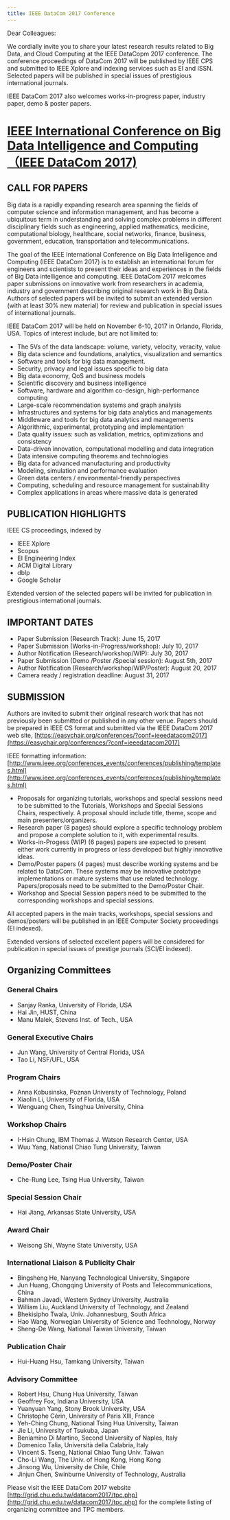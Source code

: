 ```yaml
---
title: IEEE DataCom 2017 Conference
---
```


Dear Colleagues:

We cordially invite you to share your latest research results related to Big Data, and Cloud Computing at the IEEE DataCopm 2017 conference. The conference proceedings of DataCom 2017 will be published by IEEE CPS and submitted to IEEE Xplore and indexing services such as EI and ISSN. Selected papers will be published in special issues of prestigious international journals.

IEEE DataCom 2017 also welcomes works-in-progress paper, industry paper, demo & poster papers.

# [IEEE International Conference on Big Data Intelligence and Computing（IEEE DataCom 2017)](http://grid.chu.edu.tw/datacom2017)

## CALL FOR PAPERS

Big data is a rapidly expanding research area spanning the fields of computer science and information management, and has become a ubiquitous term in understanding and solving complex problems in different disciplinary fields such as engineering, applied mathematics, medicine, computational biology, healthcare, social networks, finance, business, government, education, transportation and telecommunications.

The goal of the IEEE International Conference on Big Data Intelligence and Computing (IEEE DataCom 2017) is to establish an international forum for engineers and scientists to present their ideas and experiences in the fields of Big Data intelligence and computing. IEEE DataCom 2017 welcomes paper submissions on innovative work from researchers in academia, industry and government describing original research work in Big Data. Authors of selected papers will be invited to submit an extended version (with at least 30% new material) for review and publication in special issues of international journals.

IEEE DataCom 2017 will be held on November 6-10, 2017 in Orlando, Florida, USA. Topics of interest include, but are not limited to:

- The 5Vs of the data landscape: volume, variety, velocity, veracity, value
- Big data science and foundations, analytics, visualization and semantics
- Software and tools for big data management.
- Security, privacy and legal issues specific to big data
- Big data economy, QoS and business models
- Scientific discovery and business intelligence
- Software, hardware and algorithm co-design, high-performance computing
- Large-scale recommendation systems and graph analysis
- Infrastructures and systems for big data analytics and managements
- Middleware and tools for big data analytics and managements
- Algorithmic, experimental, prototyping and implementation
- Data quality issues: such as validation, metrics, optimizations and consistency
- Data-driven innovation, computational modelling and data integration
- Data intensive computing theorems and technologies
- Big data for advanced manufacturing and productivity
- Modeling, simulation and performance evaluation
- Green data centers / environmental-friendly perspectives
- Computing, scheduling and resource management for sustainability
- Complex applications in areas where massive data is generated

## PUBLICATION HIGHLIGHTS

IEEE CS proceedings, indexed by

- IEEE Xplore
- Scopus
- EI Engineering Index
- ACM Digital Library
- dblp
- Google Scholar

Extended version of the selected papers will be invited for publication in prestigious international journals.

## IMPORTANT DATES

- Paper Submission (Research Track): June 15, 2017
- Paper Submission (Works-in-Progress/workshop): July 10, 2017
- Author Notification (Research/workshop/WIP): July 30, 2017
- Paper Submission (Demo /Poster /Special session): August 5th, 2017
- Author Notification (Research/workshop/WIP/Poster): August 20, 2017
- Camera ready / registration deadline: August 31, 2017

## SUBMISSION

Authors are invited to submit their original research work that has not previously been submitted or published in any other venue. Papers should be prepared in IEEE CS format and submitted via the IEEE DataCom 2017 web site, [https://easychair.org/conferences/?conf=ieeedatacom2017](https://easychair.org/conferences/?conf=ieeedatacom2017)

IEEE formatting information: [http://www.ieee.org/conferences_events/conferences/publishing/templates.html](http://www.ieee.org/conferences_events/conferences/publishing/templates.html)

- Proposals for organizing tutorials, workshops and special sessions need to be submitted to the Tutorials, Workshops and Special Sessions Chairs, respectively. A proposal should include title, theme, scope and main presenters/organizers.
- Research paper (8 pages) should explore a specific technology problem and propose a complete solution to it, with experimental results.
- Works-in-Progess (WIP) (6 pages) papers are expected to present either work currently in progress or less developed but highly innovative ideas.
- Demo/Poster papers (4 pages) must describe working systems and be related to DataCom. These systems may be innovative prototype implementations or mature systems that use related technology.  Papers/proposals need to be submitted to the Demo/Poster Chair.
- Workshop and Special Session papers need to be submitted to the corresponding workshops and special sessions.

All accepted papers in the main tracks, workshops, special sessions and demos/posters will be published in an IEEE Computer Society proceedings (EI indexed).

Extended versions of selected excellent papers will be considered for publication in special issues of prestige journals (SCI/EI indexed).

## Organizing Committees

### General Chairs

- Sanjay Ranka, University of Florida, USA
- Hai Jin, HUST, China
- Manu Malek, Stevens Inst. of Tech., USA

### General Executive Chairs

- Jun Wang, University of Central Florida, USA
- Tao Li, NSF/UFL, USA

### Program Chairs

- Anna Kobusinska, Poznan University of Technology, Poland
- Xiaolin Li, University of Florida, USA
- Wenguang Chen, Tsinghua University, China

### Workshop Chairs

- I-Hsin Chung, IBM Thomas J. Watson Research Center, USA
- Wuu Yang, National Chiao Tung University, Taiwan

### Demo/Poster Chair

- Che-Rung Lee, Tsing Hua University, Taiwan

### Special Session Chair

- Hai Jiang, Arkansas State University, USA

### Award Chair

- Weisong Shi, Wayne State University, USA

### International Liaison & Publicity Chair

- Bingsheng He, Nanyang Technological University, Singapore
- Jun Huang, Chongqing University of Posts and Telecommunications, China
- Bahman Javadi, Western Sydney University, Australia
- William Liu, Auckland University of Technology, and Zealand
- Bhekisipho Twala, Univ. Johannesburg, South Africa
- Hao Wang, Norwegian University of Science and Technology, Norway
- Sheng-De Wang, National Taiwan University, Taiwan

### Publication Chair

- Hui-Huang Hsu, Tamkang University, Taiwan

### Advisory Committee

- Robert Hsu, Chung Hua University, Taiwan
- Geoffrey Fox, Indiana University, USA
- Yuanyuan Yang, Stony Brook University, USA
- Christophe Cérin, University of Paris XIII, France
- Yeh-Ching Chung, National Tsing Hua University, Taiwan
- Jie Li, University of Tsukuba, Japan
- Beniamino Di Martino, Second University of Naples, Italy
- Domenico Talia, Università della Calabria, Italy
- Vincent S. Tseng, National Chiao Tung Univ. Taiwan
- Cho-Li Wang, The Univ. of Hong Kong, Hong Kong
- Jinsong Wu, University de Chile, Chile
- Jinjun Chen, Swinburne University of Technology, Australia

Please visit the IEEE DataCom 2017 website [http://grid.chu.edu.tw/datacom2017/tpc.php](http://grid.chu.edu.tw/datacom2017/tpc.php) for the complete listing of organizing committee and TPC members.
